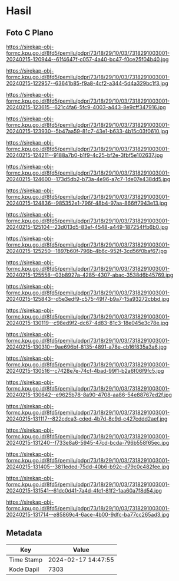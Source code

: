 # Hasil

## Foto C Plano

https://sirekap-obj-formc.kpu.go.id/8fd5/pemilu/pdpr/73/18/29/10/03/7318291003001-20240215-120944--61f4647f-c057-4a40-bc47-f0ce25f04b40.jpg

https://sirekap-obj-formc.kpu.go.id/8fd5/pemilu/pdpr/73/18/29/10/03/7318291003001-20240215-122957--63641b85-f9a8-4cf2-a344-5d4a329bc1f3.jpg

https://sirekap-obj-formc.kpu.go.id/8fd5/pemilu/pdpr/73/18/29/10/03/7318291003001-20240215-123615--621c4fa6-5fc9-4003-a443-8e9cff347916.jpg

https://sirekap-obj-formc.kpu.go.id/8fd5/pemilu/pdpr/73/18/29/10/03/7318291003001-20240215-123930--5b47aa59-81c7-43e1-b633-4b15c03f0610.jpg

https://sirekap-obj-formc.kpu.go.id/8fd5/pemilu/pdpr/73/18/29/10/03/7318291003001-20240215-124211--9188a7b0-b1f9-4c25-bf2e-3fbf5e102637.jpg

https://sirekap-obj-formc.kpu.go.id/8fd5/pemilu/pdpr/73/18/29/10/03/7318291003001-20240215-124600--173d5db2-b73a-4e96-a7c7-1de07e438dd5.jpg

https://sirekap-obj-formc.kpu.go.id/8fd5/pemilu/pdpr/73/18/29/10/03/7318291003001-20240215-124836--985352e1-796f-48b4-97aa-866ff7943e13.jpg

https://sirekap-obj-formc.kpu.go.id/8fd5/pemilu/pdpr/73/18/29/10/03/7318291003001-20240215-125104--23d013d5-83ef-4548-a449-187254ffb6b0.jpg

https://sirekap-obj-formc.kpu.go.id/8fd5/pemilu/pdpr/73/18/29/10/03/7318291003001-20240215-125250--1897b60f-796b-4b6c-952f-3cd56f0baf67.jpg

https://sirekap-obj-formc.kpu.go.id/8fd5/pemilu/pdpr/73/18/29/10/03/7318291003001-20240215-125558--03b8927a-4285-4307-abac-3538d6b45769.jpg

https://sirekap-obj-formc.kpu.go.id/8fd5/pemilu/pdpr/73/18/29/10/03/7318291003001-20240215-125843--d5e3edf9-c575-49f7-b9a7-15a93272cbbd.jpg

https://sirekap-obj-formc.kpu.go.id/8fd5/pemilu/pdpr/73/18/29/10/03/7318291003001-20240215-130119--c98ed9f2-dc67-4d83-81c3-18e045e3c78e.jpg

https://sirekap-obj-formc.kpu.go.id/8fd5/pemilu/pdpr/73/18/29/10/03/7318291003001-20240215-130310--9ae696bf-8135-4891-a78e-cb16f835a3a6.jpg

https://sirekap-obj-formc.kpu.go.id/8fd5/pemilu/pdpr/73/18/29/10/03/7318291003001-20240215-130516--c7428e7e-74cf-4bad-99f1-b2a6f06f9fc5.jpg

https://sirekap-obj-formc.kpu.go.id/8fd5/pemilu/pdpr/73/18/29/10/03/7318291003001-20240215-130642--e9625b78-8a90-4708-aa86-54e88767ed2f.jpg

https://sirekap-obj-formc.kpu.go.id/8fd5/pemilu/pdpr/73/18/29/10/03/7318291003001-20240215-131117--822cdca3-cded-4b7d-8c9d-c427cddd2aef.jpg

https://sirekap-obj-formc.kpu.go.id/8fd5/pemilu/pdpr/73/18/29/10/03/7318291003001-20240215-131240--f733e8a6-5945-47cd-bcda-796b558f65ec.jpg

https://sirekap-obj-formc.kpu.go.id/8fd5/pemilu/pdpr/73/18/29/10/03/7318291003001-20240215-131405--3811eded-75dd-40b6-b92c-d79c0c482fee.jpg

https://sirekap-obj-formc.kpu.go.id/8fd5/pemilu/pdpr/73/18/29/10/03/7318291003001-20240215-131541--61dc0d41-7a4d-4fc1-81f2-1aa60a7f8d54.jpg

https://sirekap-obj-formc.kpu.go.id/8fd5/pemilu/pdpr/73/18/29/10/03/7318291003001-20240215-131714--e85869c4-6ace-4b00-9dfc-ba77cc265ad3.jpg


## Metadata

| Key        | Value               |
| ---------- | ------------------- |
| Time Stamp | 2024-02-17 14:47:55 |
| Kode Dapil | 7303                |



